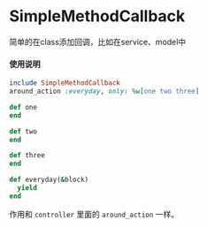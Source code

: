 # SimpleMethodCallback

简单的在class添加回调，比如在service、model中

#### 使用说明
```ruby
include SimpleMethodCallback
around_action :everyday, only: %w[one two three]

def one
end

def two
end

def three
end

def everyday(&block)
  yield
end
```

作用和 `controller` 里面的 `around_action` 一样。
